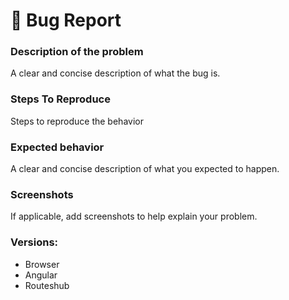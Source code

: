 # 🐛 Bug Report

### Description of the problem
A clear and concise description of what the bug is.

### Steps To Reproduce
Steps to reproduce the behavior

### Expected behavior 
A clear and concise description of what you expected to happen.

### Screenshots
If applicable, add screenshots to help explain your problem.

### Versions:
 - Browser
 - Angular
 - Routeshub

